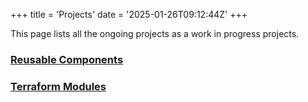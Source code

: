 +++
title = 'Projects'
date = '2025-01-26T09:12:44Z'
+++

This page lists all the ongoing projects as a work in progress projects.

### [Reusable Components](./workflows)

### [Terraform Modules](./terraform-modules)
